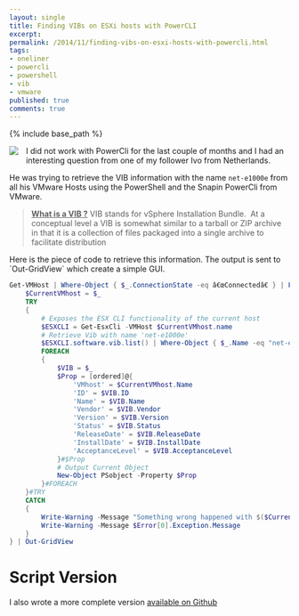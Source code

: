 ```yaml
---
layout: single
title: Finding VIBs on ESXi hosts with PowerCLI
excerpt: 
permalink: /2014/11/finding-vibs-on-esxi-hosts-with-powercli.html
tags: 
- oneliner
- powercli
- powershell
- vib
- vmware
published: true
comments: true
---
```

{% include base_path %}

<a href="{{ base_path }}/images/2014/20141126_Finding_VIBs_on_ESXi_hosts_with_PowerCLI/powercli-110x110__1784526564__-110x110.png" imageanchor="1" style="clear: left; float: left; margin-bottom: 1em; margin-right: 1em;"><img border="0" src="{{ base_path }}/images/2014/20141126_Finding_VIBs_on_ESXi_hosts_with_PowerCLI/powercli-110x110__1784526564__-110x110.png" /></a>I did not work with PowerCli for the last couple of months and I had an interesting question from one of my follower Ivo from Netherlands.

He was trying to retrieve the VIB information with the name `net-e1000e` from all his VMware Hosts using the PowerShell and the Snapin PowerCli from VMware.

> <b><u>What is a VIB ?</u></b>
VIB stands for vSphere Installation Bundle. &nbsp;At a conceptual level a VIB is somewhat similar to a tarball or ZIP archive in that it is a collection of files packaged into a single archive to facilitate distribution

</div>
Here is the piece of code to retrieve this information.
The output is sent to `Out-GridView` which create a simple GUI.

```powershell
Get-VMHost | Where-Object { $_.ConnectionState -eq â€œConnectedâ€ } | Foreach-Object {
    $CurrentVMhost = $_
    TRY
    {
        # Exposes the ESX CLI functionality of the current host
        $ESXCLI = Get-EsxCli -VMHost $CurrentVMhost.name
        # Retrieve Vib with name 'net-e1000e'
        $ESXCLI.software.vib.list() | Where-Object { $_.Name -eq "net-e1000e" } |
        FOREACH
        {
            $VIB = $_
            $Prop = [ordered]@{
                'VMhost' = $CurrentVMhost.Name
                'ID' = $VIB.ID
                'Name' = $VIB.Name
                'Vendor' = $VIB.Vendor
                'Version' = $VIB.Version
                'Status' = $VIB.Status
                'ReleaseDate' = $VIB.ReleaseDate
                'InstallDate' = $VIB.InstallDate
                'AcceptanceLevel' = $VIB.AcceptanceLevel
            }#$Prop
            # Output Current Object
            New-Object PSobject -Property $Prop
        }#FOREACH
    }#TRY
    CATCH
    {
        Write-Warning -Message "Something wrong happened with $($CurrentVMhost.name)"
        Write-Warning -Message $Error[0].Exception.Message
    }
} | Out-GridView
```

# Script Version

I also wrote a more complete version <a href="https://github.com/lazywinadmin/PowerShell/tree/master/VMWARE-HOST-List_VIB" target="_blank">available on Github</a>
